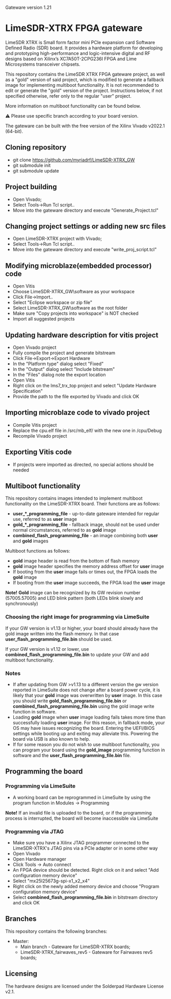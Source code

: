 Gateware version 1.21

# LimeSDR-XTRX FPGA gateware

LimeSDR XTRX is Small form factor mini PCIe expansion card Software Defined Radio (SDR) board. It provides a hardware platform for developing and prototyping high-performance and logic-intensive digital and RF designs based on Xilinx’s XC7A50T-2CPG236I FPGA and Lime Microsystems transceiver chipsets.

This repository contains the LimeSDR XTRX FPGA gateware project, as well as a "gold" version of said project, which is
modified to generate a fallback image for implementing multiboot functionality.
It is not recommended to edit or generate the "gold" version of the project. Instructions below, if not specified 
otherwise, refer only to the regular "user" project.

More information on multiboot functionality can be found below.

:warning: Please use specific branch according to your board version. 

The gateware can be built with the free version of the Xilinx Vivado v2022.1 (64-bit).

## Cloning repository

* git clone https://github.com/myriadrf/LimeSDR-XTRX_GW
* git submodule init
* git submodule update

## Project building

* Open Vivado;
* Select Tools->Run Tcl script.. 
* Move into the gateware directory and execute "Generate_Project.tcl"

## Changing project settings or adding new src files

* Open LimeSDR-XTRX project with Vivado;
* Select Tools->Run Tcl script.. 
* Move into the gateware directory and execute "write_proj_script.tcl"

## Modifying microblaze(embedded processor) code

* Open Vitis
* Choose LimeSDR-XTRX_GW\software as your workspace
* Click File->Import..
* Select "Eclipse workspace or zip file"
* Select LimeSDR-XTRX_GW\software as the root folder
* Make sure "Copy projects into workspace" is NOT checked
* Import all suggested projects

## Updating hardware description for vitis project

* Open Vivado project
* Fully compile the project and generate bitstream
* Click File->Export->Export Hardware
* In the "Platform type" dialog select "Fixed"
* In the "Output" dialog select "Include bitstream"
* In the "Files" dialog note the export location
* Open Vitis
* Right click on the lms7_trx_top project and select "Update Hardware Specification"
* Provide the path to the file exported by Vivado and click OK

## Importing microblaze code to vivado project

* Compile Vitis project
* Replace the cpu.elf file in <repo dir>/src/mb_elf/ with the new one in <workspace dir>/cpu/Debug
* Recompile Vivado project

## Exporting Vitis code

* If projects were imported as directed, no special actions should be needed

## Multiboot functionality

This repository contains images intended to implement multiboot functionality on the LimeSDR-XTRX board.
Their functions are as follows:

* **user_*_programming_file** - up-to-date gateware intended for regular use, referred to as **user** image
* **gold_*_programming_file** - fallback image, should not be used under normal circumstances, referred to as **gold** image
* **combined_flash_programming_file** - an image combining both **user** and **gold** images

Multiboot functions as follows:

* **gold** image header is read from the bottom of flash memory
* **gold** image header specifies the memory address offset for **user** image
* If booting from the **user** image fails or times out, the FPGA loads the **gold** image
* If booting from the **user** image succeeds, the FPGA load the **user** image

**Note!** **Gold** image can be recognized by its GW revision number (57005.57005) and LED blink pattern (both LEDs blink slowly and synchronously)

### Choosing the right image for programming via LimeSuite

If your GW version is v1.13 or higher, your board should already have the gold image written into the flash memory. In that case **user_flash_programming_file.bin** should be used.

If your GW version is v1.12 or lower, use **combined_flash_programming_file.bin** to update your GW and add multiboot functionality.

### Notes

* If after updating from GW >v1.13 to a different version the gw version reported in LimeSuite does not change after a board power cycle, it is likely that your **gold** image was overwritten by **user** image. In this case you should write **gold_flash_programming_file.bin** or **combined_flash_programming_file.bin** using the gold image write function in software.  
* Loading **gold** image when **user** image loading fails takes more time than successfully loading **user** image. For this reason, in fallback mode, your OS may have issues recognizing the board. Entering the UEFI/BIOS settings while booting up and exiting may alleviate this. Powering the board via USB is also known to help. 
* If for some reason you do not wish to use multiboot functionality, you can program your board using the **gold_image** programming function in software and the **user_flash_programming_file.bin** file.

## Programming the board

### Programming via LimeSuite 

* A working board can be reprogrammed in LimeSuite by using the program function in Modules -> Programming

**Note!** If an invalid file is uploaded to the board, or if the programming process is interrupted, the board will become inaccessible via LimeSuite

### Programming via JTAG

* Make sure you have a Xilinx JTAG programmer connected to the LimeSDR-XTRX's JTAG pins via a PCIe adapter or in some other way
* Open Vivado
* Open Hardware manager
* Click Tools -> Auto connect
* An FPGA device should be detected. Right click on it and select "Add configuration memory device"
* Select "mx25l25673g-spi-x1_x2_x4"
* Right click on the newly added memory device and choose "Program configuration memory device"
* Select **combined_flash_programming_file.bin** in bitstream directory and click OK

## Branches
This repository contains the following branches:

* Master:
  * Main branch                  - Gateware for LimeSDR-XTRX boards;
  * LimeSDR-XTRX_fairwaves_rev5  - Gateware for Fairwaves rev5 boards;

  
## Licensing

The hardware designs are licensed under the Solderpad Hardware License v2.1.
